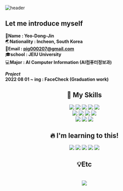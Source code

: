 ![header](https://capsule-render.vercel.app/api?text=Hello Developers&fontColor=F2DD9D&type=Waving&color=70653F)



## Let me introduce myself

:bust_in_silhouette:**Name : Yeo-Dong-Jin**<br>
:earth_asia:**Nationality : Incheon, South Korea**<br>
:email:**Email : pig000207@gmail.com**<br>
:mortar_board:**school : JEIU University**<br>
:computer:**Major : AI Computer Information (AI컴퓨터정보과)**

***Project***<br>
**2022 08 01 ~ ing : FaceCheck (Graduation work)**

<div align="center">

## :star2: My Skills

<img src="https://img.shields.io/badge/HTML5-E34F26?style=flat-square&logo=HTML5&logoColor=white"/></a>
<img src="https://img.shields.io/badge/CSS3-1572B6?style=flat-square&logo=CSS3&logoColor=white"/></a>
<img src="https://img.shields.io/badge/MySQL-4479A1?style=flat-square&logo=MySQL&logoColor=white"/></a>
<img src="https://img.shields.io/badge/PyThon-3776AB?style=flat-square&logo=PyThon&logoColor=white"/></a>
<img src="https://img.shields.io/badge/jQuery-0769AD?style=flat-square&logo=jQuery&logoColor=white"/></a><br>
<img src="https://img.shields.io/badge/Adobe Photoshop-31A8FF?style=flat-square&logo=Adobe Photoshop&logoColor=white"/></a>
<img src="https://img.shields.io/badge/Adobe Illustrator-FF9A00?style=flat-square&logo=Adobe Illustrator&logoColor=white"/></a>
<img src="https://img.shields.io/badge/Adobe XD-F0047F?style=flat-square&logo=Adobe XD&logoColor=white"/></a>
<img src="https://img.shields.io/badge/Adobe Dreamweaver-FF61F6?style=flat-square&logo=Adobe Dreamweaver&logoColor=white"/></a><br>
<img src="https://img.shields.io/badge/GitHub-181717?style=flat-square&logo=GitHub&logoColor=white"/></a>
<img src="https://img.shields.io/badge/Slack-4A154B?style=flat-square&logo=Slack&logoColor=white"/></a>
<img src="https://img.shields.io/badge/Notion-181717?style=flat-square&logo=Notion&logoColor=white"/></a>

## :fire: I'm learning to this!
 <img src="https://img.shields.io/badge/Amazon AWS-232F3E?style=flat-square&logo=Amazon AW&logoColor=white"/></a>
<img src="https://img.shields.io/badge/CNN-CC0000?style=flat-square&logo=CNN&logoColor=white"/></a>
<img src="https://img.shields.io/badge/Flask-000000?style=flat-square&logo=Flask&logoColor=white"/></a>
<img src="https://img.shields.io/badge/OpenCV-5C3EE8?style=flat-square&logo=OpenCV&logoColor=white"/></a>
<img src="https://img.shields.io/badge/PyTorch-EE4C2C?style=flat-square&logo=PyTorch&logoColor=white"/></a>

##  :bulb:Etc
# <a href="https://hits.seeyoufarm.com"><img src="https://hits.seeyoufarm.com/api/count/incr/badge.svg?url=https%3A%2F%2Fgithub.com%2Fgjbae1212%2Fhit-counter&count_bg=%2368EF69&title_bg=%23B163FF&icon=&icon_color=%23FFFFFF&title=Visitor&edge_flat=false"/></a>

</div>
<!---
pig000207/pig000207 is a ✨ special ✨ repository because its `README.md` (this file) appears on your GitHub profile.
You can click the Preview link to take a look at your changes.
--->
